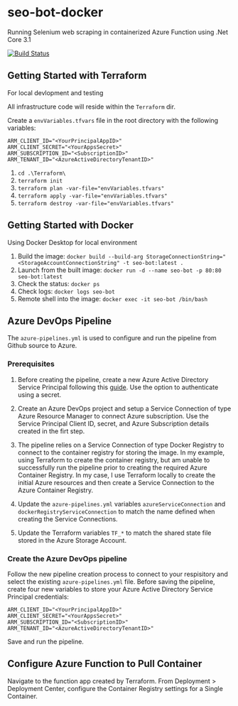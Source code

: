 # seo-bot-docker

Running Selenium web scraping in containerized Azure Function using .Net Core 3.1

[![Build Status](https://dev.azure.com/gantta/SEO%20Bot/_apis/build/status/gantta.seo-bot-docker?branchName=master)](https://dev.azure.com/gantta/SEO%20Bot/_build/latest?definitionId=11&branchName=master)

## Getting Started with Terraform
For local devlopment and testing

All infrastructure code will reside within the `Terraform` dir.

Create a `envVariables.tfvars` file in the root directory with the following variables:

    ARM_CLIENT_ID="<YourPrincipalAppID>"
    ARM_CLIENT_SECRET="<YourAppsSecret>"
    ARM_SUBSCRIPTION_ID="<SubscriptionID>"
    ARM_TENANT_ID="<AzureActiveDirectoryTenantID>"

1.	`cd .\Terraform\`
2.  `terraform init`
3.	`terraform plan -var-file="envVariables.tfvars"`
4.	`terraform apply -var-file="envVariables.tfvars"`
5.	`terraform destroy -var-file="envVariables.tfvars"`

## Getting Started with Docker
Using Docker Desktop for local environment

1.  Build the image: `docker build --build-arg StorageConnectionString="<StorageAccountConnectionString" -t seo-bot:latest .`
2.  Launch from the built image: `docker run -d --name seo-bot -p 80:80 seo-bot:latest`
3.  Check the status: `docker ps`
4.  Check logs: `docker logs seo-bot`
5.  Remote shell into the image: `docker exec -it seo-bot /bin/bash`

## Azure DevOps Pipeline
The `azure-pipelines.yml` is used to configure and run the pipeline from Github source to Azure. 

### Prerequisites
1. Before creating the pipeline, create a new Azure Active Directory Service Principal following this [guide](https://docs.microsoft.com/en-us/azure/active-directory/develop/howto-create-service-principal-portal). Use the option to authenticate using a secret. 

2.  Create an Azure DevOps project and setup a Service Connection of type Azure Resource Manager to connect Azure subscription. Use the Service Principal Client ID, secret, and Azure Subscription details created in the firt step.

3.  The pipeline relies on a Service Connection of type Docker Registry to connect to the container registry for storing the image. In my example, using Terraform to create the container registry, but am unable to successfully run the pipeline prior to creating the required Azure Container Registry. In my case, I use Terraform locally to create the initial Azure resources and then create a Service Connection to the Azure Container Registry.

4.  Update the `azure-pipelines.yml` variables `azureServiceConnection` and `dockerRegistryServiceConnection` to match the name defined when creating the Service Connections.

5.  Update the Terraform variables `TF_*` to match the shared state file stored in the Azure Storage Account.

### Create the Azure DevOps pipeline
Follow the new pipeline creation process to connect to your respisitory and select the existing `azure-pipelines.yml` file. 
Before saving the pipeline, create four new variables to store your Azure Active Directory Service Principal credentials:

    ARM_CLIENT_ID="<YourPrincipalAppID>"
    ARM_CLIENT_SECRET="<YourAppsSecret>"
    ARM_SUBSCRIPTION_ID="<SubscriptionID>"
    ARM_TENANT_ID="<AzureActiveDirectoryTenantID>"

Save and run the pipeline.

## Configure Azure Function to Pull Container
Navigate to the function app created by Terraform. From Deployment > Deployment Center, configure the Container Registry settings for a Single Container.